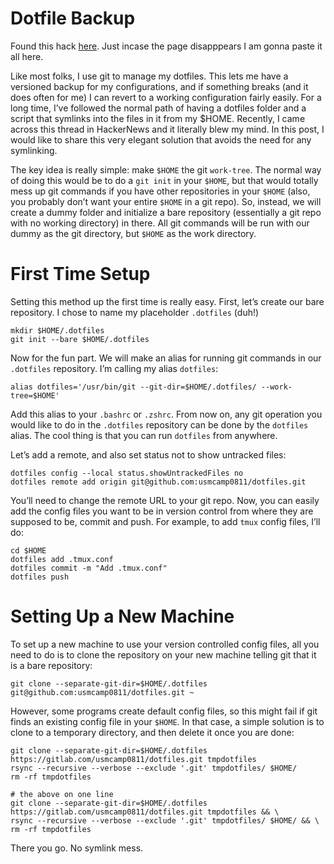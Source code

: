# Dotfile Backup

Found this hack [here](https://www.anand-iyer.com/blog/2018/a-simpler-way-to-manage-your-dotfiles.html). Just incase the page disapppears I am gonna paste it all here. 

Like most folks, I use git to manage my dotfiles. This lets me have a versioned backup for my configurations, and if something breaks (and it does often for me) I can revert to a working configuration fairly easily. For a long time, I’ve followed the normal path of having a dotfiles folder and a script that symlinks into the files in it from my $HOME. Recently, I came across this thread in HackerNews and it literally blew my mind. In this post, I would like to share this very elegant solution that avoids the need for any symlinking.

The key idea is really simple: make `$HOME` the git `work-tree`. The normal way of doing this would be to do a `git init` in your `$HOME`, but that would totally mess up git commands if you have other repositories in your `$HOME` (also, you probably don’t want your entire `$HOME` in a git repo). So, instead, we will create a dummy folder and initialize a bare repository (essentially a git repo with no working directory) in there. All git commands will be run with our dummy as the git directory, but `$HOME` as the work directory.

# First Time Setup

Setting this method up the first time is really easy. First, let’s create our bare repository. I chose to name my placeholder `.dotfiles` (duh!)

```
mkdir $HOME/.dotfiles
git init --bare $HOME/.dotfiles
```

Now for the fun part. We will make an alias for running git commands in our `.dotfiles` repository. I’m calling my alias `dotfiles`:

```
alias dotfiles='/usr/bin/git --git-dir=$HOME/.dotfiles/ --work-tree=$HOME'
```

Add this alias to your `.bashrc` or `.zshrc`. From now on, any git operation you would like to do in the `.dotfiles` repository can be done by the `dotfiles` alias. The cool thing is that you can run `dotfiles` from anywhere.

Let’s add a remote, and also set status not to show untracked files:

```
dotfiles config --local status.showUntrackedFiles no
dotfiles remote add origin git@github.com:usmcamp0811/dotfiles.git
```

You’ll need to change the remote URL to your git repo. Now, you can easily add the config files you want to be in version control from where they are supposed to be, commit and push. For example, to add `tmux` config files, I’ll do:

```
cd $HOME
dotfiles add .tmux.conf
dotfiles commit -m "Add .tmux.conf"
dotfiles push
```

# Setting Up a New Machine

To set up a new machine to use your version controlled config files, all you need to do is to clone the repository on your new machine telling git that it is a bare repository:

```
git clone --separate-git-dir=$HOME/.dotfiles git@github.com:usmcamp0811/dotfiles.git ~
```

However, some programs create default config files, so this might fail if git finds an existing config file in your `$HOME`. In that case, a simple solution is to clone to a temporary directory, and then delete it once you are done:

```
git clone --separate-git-dir=$HOME/.dotfiles https://gitlab.com/usmcamp0811/dotfiles.git tmpdotfiles
rsync --recursive --verbose --exclude '.git' tmpdotfiles/ $HOME/
rm -rf tmpdotfiles

# the above on one line
git clone --separate-git-dir=$HOME/.dotfiles https://gitlab.com/usmcamp0811/dotfiles.git tmpdotfiles && \
rsync --recursive --verbose --exclude '.git' tmpdotfiles/ $HOME/ && \
rm -rf tmpdotfiles
```

There you go. No symlink mess.
